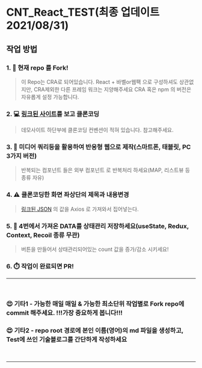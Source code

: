 CNT_React_TEST(최종 업데이트 2021/08/31)
============

## 작업 방법

### 1. :fork_and_knife: 현재 repo 를 Fork!
> 이 Repo는 CRA로 되어있습니다.
> React + 바벨or웹팩 으로 구성하셔도 상관없지만, CRA제외한 다른 프레임 워크는 지양해주세요
> CRA 혹은 npm 의 버전은 자유롭게 설정 가능합니다.

### 2. :computer: [링크된 사이트](https://cnt-web-test.herokuapp.com)를 보고 클론코딩
> 데모사이트 하단부에 클론코딩 컨벤션이 적혀 있습니다. 참고해주세요.

### 3. :iphone: 미디어 쿼리등을 활용하여 반응형 웹으로 제작(스마트폰, 태블릿, PC 3가지 버전)
> 반복되는 컴포넌트 들은 외부 컴포넌트 로 반복처리 하세요(MAP, 리스트뷰 등 종류 자유)
> 

### 4. :warning: 클론코딩한 화면 좌상단의 제목과 내용변경
> [링크된 JSON](https://heronoah.github.io/CNT_Web_TEST_Ref/test-value/) 의 값을 Axios 로 가져와서 집어넣는다.

### 5. :floppy_disk: 4번에서 가져온 DATA를 상태관리 저장하세요(useState, Redux, Context, Recoil 종류 무관)
> 버튼을 만들어서 상태관리되어있는 count 값을 증가/감소 시키세요!

### 6. :stopwatch: 작업이 완료되면 PR!

---

<br />

### :heart_eyes: 기타1 - 가능한 매일 매일 & 가능한 최소단위 작업별로 Fork repo에 commit 해주세요. !!!가장 중요하게 봅니다!!!
### :heart_eyes: 기타2 - repo root 경로에 본인 이름(영어)의 md 파일을 생성하고, Test에 쓰인 기술블로그를 간단하게 작성하세요
<br />

---
